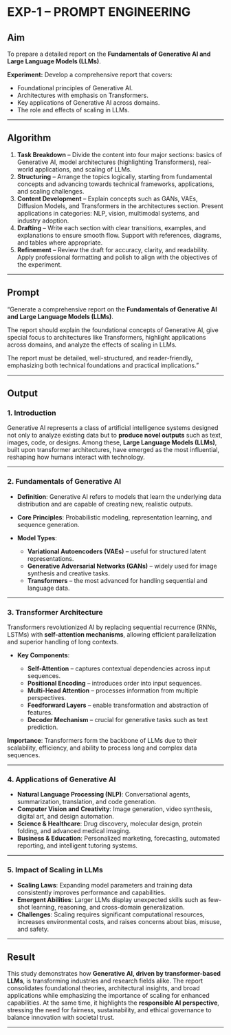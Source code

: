 
# EXP-1 – PROMPT ENGINEERING

## Aim

To prepare a detailed report on the **Fundamentals of Generative AI and Large Language Models (LLMs)**.

**Experiment:** Develop a comprehensive report that covers:

* Foundational principles of Generative AI.
* Architectures with emphasis on Transformers.
* Key applications of Generative AI across domains.
* The role and effects of scaling in LLMs.

---

## Algorithm

1. **Task Breakdown** – Divide the content into four major sections: basics of Generative AI, model architectures (highlighting Transformers), real-world applications, and scaling of LLMs.
2. **Structuring** – Arrange the topics logically, starting from fundamental concepts and advancing towards technical frameworks, applications, and scaling challenges.
3. **Content Development** – Explain concepts such as GANs, VAEs, Diffusion Models, and Transformers in the architectures section. Present applications in categories: NLP, vision, multimodal systems, and industry adoption.
4. **Drafting** – Write each section with clear transitions, examples, and explanations to ensure smooth flow. Support with references, diagrams, and tables where appropriate.
5. **Refinement** – Review the draft for accuracy, clarity, and readability. Apply professional formatting and polish to align with the objectives of the experiment.

---

## Prompt

“Generate a comprehensive report on the **Fundamentals of Generative AI and Large Language Models (LLMs)**.

The report should explain the foundational concepts of Generative AI, give special focus to architectures like Transformers, highlight applications across domains, and analyze the effects of scaling in LLMs.

The report must be detailed, well-structured, and reader-friendly, emphasizing both technical foundations and practical implications.”

---

## Output

### 1. Introduction

Generative AI represents a class of artificial intelligence systems designed not only to analyze existing data but to **produce novel outputs** such as text, images, code, or designs. Among these, **Large Language Models (LLMs)**, built upon transformer architectures, have emerged as the most influential, reshaping how humans interact with technology.

---

### 2. Fundamentals of Generative AI

* **Definition**: Generative AI refers to models that learn the underlying data distribution and are capable of creating new, realistic outputs.
* **Core Principles**: Probabilistic modeling, representation learning, and sequence generation.
* **Model Types**:

  * **Variational Autoencoders (VAEs)** – useful for structured latent representations.
  * **Generative Adversarial Networks (GANs)** – widely used for image synthesis and creative tasks.
  * **Transformers** – the most advanced for handling sequential and language data.

---

### 3. Transformer Architecture

Transformers revolutionized AI by replacing sequential recurrence (RNNs, LSTMs) with **self-attention mechanisms**, allowing efficient parallelization and superior handling of long contexts.

* **Key Components**:

  * **Self-Attention** – captures contextual dependencies across input sequences.
  * **Positional Encoding** – introduces order into input sequences.
  * **Multi-Head Attention** – processes information from multiple perspectives.
  * **Feedforward Layers** – enable transformation and abstraction of features.
  * **Decoder Mechanism** – crucial for generative tasks such as text prediction.

**Importance**: Transformers form the backbone of LLMs due to their scalability, efficiency, and ability to process long and complex data sequences.

---

### 4. Applications of Generative AI

* **Natural Language Processing (NLP)**: Conversational agents, summarization, translation, and code generation.
* **Computer Vision and Creativity**: Image generation, video synthesis, digital art, and design automation.
* **Science & Healthcare**: Drug discovery, molecular design, protein folding, and advanced medical imaging.
* **Business & Education**: Personalized marketing, forecasting, automated reporting, and intelligent tutoring systems.

---

### 5. Impact of Scaling in LLMs

* **Scaling Laws**: Expanding model parameters and training data consistently improves performance and capabilities.
* **Emergent Abilities**: Larger LLMs display unexpected skills such as few-shot learning, reasoning, and cross-domain generalization.
* **Challenges**: Scaling requires significant computational resources, increases environmental costs, and raises concerns about bias, misuse, and safety.

---

## Result

This study demonstrates how **Generative AI, driven by transformer-based LLMs**, is transforming industries and research fields alike. The report consolidates foundational theories, architectural insights, and broad applications while emphasizing the importance of scaling for enhanced capabilities. At the same time, it highlights the **responsible AI perspective**, stressing the need for fairness, sustainability, and ethical governance to balance innovation with societal trust.

---
